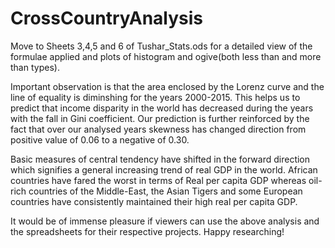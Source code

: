 # CrossCountryAnalysis

Move to Sheets 3,4,5 and 6 of Tushar_Stats.ods for a detailed view of the formulae applied and plots of histogram and ogive(both less than and more than types).

Important observation is that the area enclosed by the Lorenz curve and the line of equality is diminshing for the years 2000-2015. This helps us to predict that income disparity in the world has decreased during the years with the fall in Gini coefficient. Our prediction is further reinforced by the fact that over our analysed years skewness has changed direction from positive value of 0.06 to a negative of 0.30. 

Basic measures of central tendency have shifted in the forward direction which signifies a general increasing trend of real GDP in the world. African countries have fared the worst in terms of Real per capita GDP whereas oil-rich countries of the Middle-East, the Asian Tigers and some European countries have consistently maintained their high real per capita GDP.

It would be of immense pleasure if viewers can use the above analysis and the spreadsheets for their respective projects. Happy researching!
